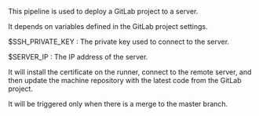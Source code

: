 This pipeline is used to deploy a GitLab project to a server.

It depends on variables defined in the GitLab project settings.

$SSH_PRIVATE_KEY : The private key used to connect to the server.

$SERVER_IP : The IP address of the server.

It will install the certificate on the runner, connect to the remote server, and then update the machine repository with the latest code from the GitLab project.

It will be triggered only when there is a merge to the master branch.